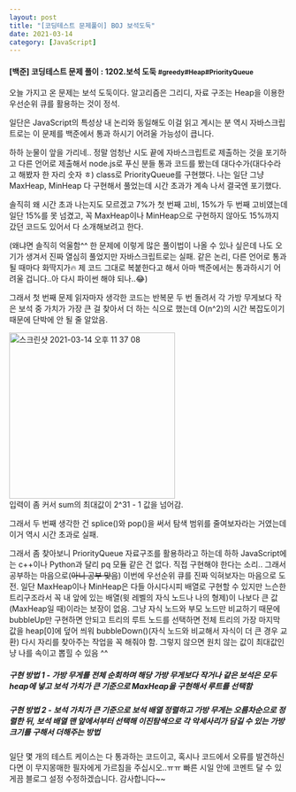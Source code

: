 ```yaml
---
layout: post
title: "[코딩테스트 문제풀이] BOJ 보석도둑"
date: 2021-03-14
category: [JavaScript]
---
```



<h4> [백준] 코딩테스트 문제 풀이 : 1202.보석 도둑 <small>#greedy#Heap#PriorityQueue</small></h4>


오늘 가지고 온 문제는 보석 도둑이다. 알고리즘은 그리디, 자료 구조는 Heap을 이용한 우선순위 큐를 활용하는 것이 정석.

일단은 JavaScript의 특성상 내 논리와 동일해도 이걸 읽고 계시는 분 역시 자바스크립트로는 이 문제를 백준에서 통과 하시기 어려울 가능성이 큽니다.

하하 눈물이 앞을 가리네.. 정말 엄청난 시도 끝에 자바스크립트로 제출하는 것을 포기하고 다른 언어로 제출해서 node.js로 푸신 분들 통과 코드를 봤는데
대다수가(대다수라고 해봤자 한 자리 숫자 ㅎ) class로 PriorityQueue를 구현했다. 나는 일단 그냥 MaxHeap, MinHeap 다 구현해서 풀었는데 시간 초과가 계속 나서 결국엔 포기했다.

솔직히 왜 시간 초과 나는지도 모르겠고 7%가 첫 번째 고비, 15%가 두 번째 고비였는데 일단 15%를 못 넘겼고, 꼭 MaxHeap이나 MinHeap으로 구현하지 않아도 15%까지 갔던 코드도 있어서
다 소개해보려고 한다.

(왜냐면 솔직히 억울함^^ 한 문제에 이렇게 많은 풀이법이 나올 수 있나 싶은데 나도 오기가 생겨서 진짜 열심히 풀었지만 자바스크립트로는 실패. 같은 논리, 다른 언어로 통과될 때마다 화딱지가🔥
제 코드 그대로 복붙한다고 해서 아마 백준에서는 통과하시기 어려울 겁니다..아 다시 파이썬 해야 되나..😂)

그래서 첫 번째 문제 읽자마자 생각한 코드는 반복문 두 번 돌려서 각 가방 무게보다 작은 보석 중 가치가 가장 큰 걸 찾아서 더 하는 식으로 했는데 O(n^2)의 시간 복잡도이기 때문에 단박에 안 될 줄 알았음.

<img width="300" alt="스크린샷 2021-03-14 오후 11 37 08" src="https://user-images.githubusercontent.com/49034615/111072502-3931a500-851e-11eb-933d-e47224b48713.png">
<br>입력이 좀 커서 sum의 최대값이 2^31 - 1 값을 넘어감.

그래서 두 번째 생각한 건 splice()와 pop()을 써서 탐색 범위를 줄여보자라는 거였는데 이거 역시 시간 초과로 실패.

그래서 좀 찾아보니 PriorityQueue 자료구조를 활용하라고 하는데 하하 JavaScript에는 c++이나 Python과 달리 pq 모듈 같은 건 없다. 직접 구현해야 한다는 소리..
그래서 공부하는 마음으로(<s>아니 공부 맞음</s>) 이번에 우선순위 큐를 진짜 익혀보자는 마음으로 도전. 일단 MaxHeap이나 MinHeap은 다들 아시다시피 배열로 구현할 수 있지만 느슨한 트리구조라서
꼭 내 앞에 있는 배열(윗 레벨의 자식 노드나 나의 형제)이 나보다 큰 값(MaxHeap일 때)이라는 보장이 없음. 그냥 자식 노드와 부모 노드만 비교하기 때문에 bubbleUp만 구현하면 안되고 트리의 루트 노드를 
선택하면 전체 트리의 가장 마지막 값을 heap[0]에 덮어 씌워 bubbleDown()(자식 노드와 비교해서 자식이 더 큰 경우 교환) 다시 자리를 찾아주는 작업을 꼭 해줘야 함. 그렇지 않으면 원치 않는 값이 최대값인냥
나를 속이고 뽑힐 수 있음 ^^

<h5>구현 방법 1 - 가방 무게를 전체 순회하며 해당 가방 무게보다 작거나 같은 보석은 모두 heap에 넣고 보석 가치가 큰 기준으로 MaxHeap을 구현해서 루트를 선택함</h5>
<script src="https://gist.github.com/SUPINKIM/c22bb3994fbc65d8a8eb3421cb6dea6b.js"></script>

<h5>구현 방법 2 - 보석 가치가 큰 기준으로 보석 배열 정렬하고 가방 무게는 오름차순으로 정렬한 뒤, 보석 배열 맨 앞에서부터 선택해 이진탐색으로 각 악세사리가 담길 수 있는 가방 크기를 구해서 더해주는 방법</h5>
<script src="https://gist.github.com/SUPINKIM/f4d14f4c72ea465a6ccd5d55679b6901.js"></script>


일단 몇 개의 테스트 케이스는 다 통과하는 코드이고, 혹시나 코드에서 오류를 발견하신다면 이 무지몽매한 필자에게 가르침을 주십시오..ㅠㅠ 빠른 시일 안에 코멘트 달 수 있게끔 블로그 설정 수정하겠습니다.
감사합니다~~
